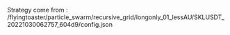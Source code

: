 Strategy come from : /flyingtoaster/particle_swarm/recursive_grid/longonly_01_lessAU/SKLUSDT_20221030062757_604d9/config.json